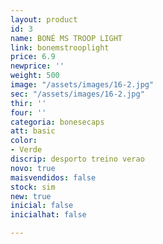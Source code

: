 ```yaml
---
layout: product
id: 3
name: BONÉ MS TROOP LIGHT
link: bonemstrooplight
price: 6.9
newprice: ''
weight: 500
image: "/assets/images/16-2.jpg"
sec: "/assets/images/16-2.jpg"
thir: ''
four: ''
categoria: bonesecaps
att: basic
color:
- Verde
discrip: desporto treino verao
novo: true
maisvendidos: false
stock: sim
new: true
inicial: false
inicialhat: false

---
```

